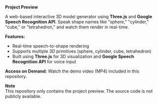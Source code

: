  **Project Preview**  

A web-based interactive 3D model generator using **Three.js** and **Google Speech Recognition API**. Speak shape names like "sphere," "cylinder," "cube," or "tetrahedron," and watch them render in real-time.  

**Features:**  
- Real-time speech-to-shape rendering  
- Supports multiple 3D primitives (sphere, cylinder, cube, tetrahedron)  
- Built using **Three.js** for 3D visualization and **Google Speech Recognition API** for voice input  

 **Access on Demand:** Watch the demo video (MP4) included in this repository.  

**Note**  
This repository only contains the project preview. The source code is not publicly available.  
